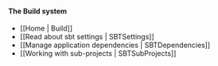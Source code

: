 #### The Build system

- [[Home | Build]]
- [[Read about sbt settings | SBTSettings]]
- [[Manage application dependencies | SBTDependencies]]
- [[Working with sub-projects | SBTSubProjects]]